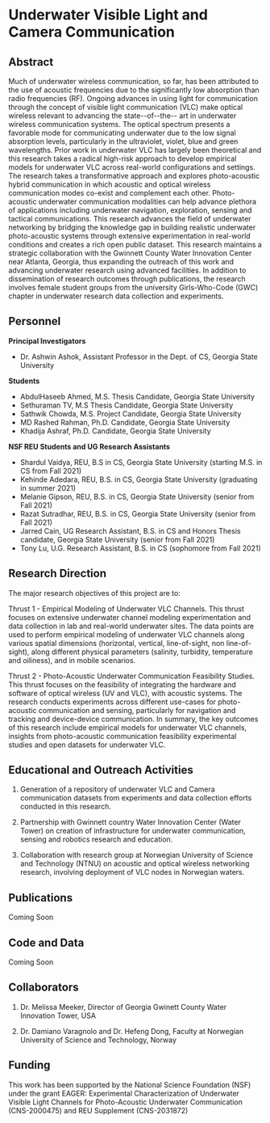 # Underwater Visible Light and Camera Communication

## Abstract
 
 Much of underwater wireless communication, so far, has been attributed to the use of acoustic frequencies due to the significantly low absorption than radio frequencies (RF). Ongoing advances in using light for communication through the concept of visible light communication (VLC) make optical wireless relevant to advancing the state--of--the-- art in underwater wireless communication systems. The optical spectrum presents a favorable mode for communicating underwater due to the low signal absorption levels, particularly in the ultraviolet, violet, blue and green wavelengths. Prior work in underwater VLC has largely been theoretical and this research takes a radical high-risk approach to develop empirical models for underwater VLC across real-world configurations and settings. The research takes a transformative approach and explores photo-acoustic hybrid communication in which acoustic and optical wireless communication modes co-exist and complement each other. Photo-acoustic underwater communication modalities can help advance plethora of applications including underwater navigation, exploration, sensing and tactical communications. This research advances the field of underwater networking by bridging the knowledge gap in building realistic underwater photo-acoustic systems through extensive experimentation in real-world conditions and creates a rich open public dataset. This research maintains a strategic collaboration with the Gwinnett County Water Innovation Center near Atlanta, Georgia, thus expanding the outreach of this work and advancing underwater research using advanced facilities. In addition to dissemination of research outcomes through publications, the research involves female student groups from the university Girls-Who-Code (GWC) chapter in underwater research data collection and experiments.

## Personnel
  
 **Principal Investigators**
 
 - Dr. Ashwin Ashok, Assistant Professor in the Dept. of CS, Georgia State University
   
  **Students**
  
   - AbdulHaseeb Ahmed, M.S. Thesis Candidate, Georgia State University
   - Sethuraman TV, M.S Thesis Candidate, Georgia State University
   - Sathwik Chowda, M.S. Project Candidate, Georgia State University
   - MD Rashed Rahman, Ph.D. Candidate, Georgia State University
   - Khadija Ashraf, Ph.D. Candidate, Georgia State University
   
  
   **NSF REU Students and UG Research Assistants**
   - Shardul Vaidya, REU, B.S in CS, Georgia State University (starting M.S. in CS from Fall 2021)
   - Kehinde Adedara, REU, B.S. in CS, Georgia State University (graduating in summer 2021)
   - Melanie Gipson, REU, B.S. in CS, Georgia State University (senior from Fall 2021)
   - Razat Sutradhar, REU, B.S. in CS, Georgia State University (senior from Fall 2021)
   - Jarred Cain, UG Research Assistant, B.S. in CS and Honors Thesis candidate, Georgia State University (senior from Fall 2021)
   - Tony Lu, U.G. Research Assistant, B.S. in CS (sophomore from Fall 2021)
   
 
## Research Direction
  
The major research objectives of this project are to:

Thrust 1 - Empirical Modeling of Underwater VLC Channels. This thrust focuses on extensive underwater channel modeling experimentation and data collection in lab and real-world underwater sites. The data points are used to perform empirical modeling of underwater VLC channels along various spatial dimensions (horizontal, vertical, line-of-sight, non line-of-sight), along different physical parameters (salinity, turbidity, temperature and oiliness), and in mobile scenarios. 

Thrust 2 - Photo-Acoustic Underwater Communication Feasibility Studies. This thrust focuses on the feasibility of integrating the hardware and software of optical wireless (UV and VLC), with acoustic systems. The research conducts experiments across different use-cases for photo-acoustic communication and sensing, particularly for navigation and tracking and device-device communication. In summary, the key outcomes of this research include empirical models for underwater VLC channels, insights from photo-acoustic communication feasibility experimental studies and open datasets for underwater VLC.


## Educational and Outreach Activities

1. Generation of a repository of underwater VLC and Camera communication datasets from experiments and data collection efforts conducted in this research.

2. Partnership with Gwinnett country Water Innovation Center (Water Tower) on creation of infrastructure for underwater communication, sensing and robotics research and education.

3. Collaboration with research group at Norwegian University of Science and Technology (NTNU) on acoustic and optical wireless networking research, involving deployment of VLC nodes in Norwegian waters.


## Publications

Coming Soon

## Code and Data

Coming Soon

## Collaborators

1. Dr. Melissa Meeker, Director of Georgia Gwinett County Water Innovation Tower, USA

2. Dr. Damiano Varagnolo and Dr. Hefeng Dong, Faculty at Norwegian University of Science and Technology, Norway


## Funding
This work has been supported by the National Science Foundation (NSF) under the grant EAGER: Experimental Characterization of Underwater Visible Light Channels for Photo-Acoustic Underwater Communication (CNS-2000475) and REU Supplement (CNS-2031872)



